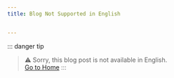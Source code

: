 ```yaml
---
title: Blog Not Supported in English


---
```

::: danger tip
> ⚠️ Sorry, this blog post is not available in English.<br>
> [Go to Home](/en/)
:::
